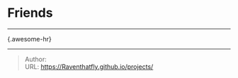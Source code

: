 # Friends


---
{.awesome-hr}


---

> Author:   
> URL: https://Raventhatfly.github.io/projects/  

